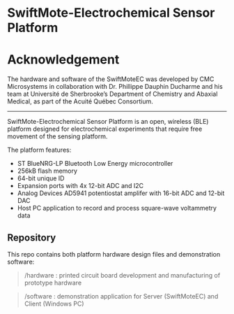# SwiftMote-Electrochemical Sensor Platform

# Acknowledgement

The hardware and software of the SwiftMoteEC was developed by CMC Microsystems in collaboration with Dr. Phillippe Dauphin Ducharme and his team at Université de Sherbrooke’s Department of Chemistry and Abaxial Medical, as part of the Acuité Québec Consortium.

---

SwiftMote-Electrochemical Sensor Platform is an open, wireless (BLE) platform designed for electrochemical experiments that require free movement of the sensing platform.

The platform features:
- ST BlueNRG-LP Bluetooth Low Energy microcontroller
- 256kB flash memory
- 64-bit unique ID
- Expansion ports with 4x 12-bit ADC and I2C
- Analog Devices AD5941 potentiostat amplifer with 16-bit ADC and 12-bit DAC
- Host PC application to record and process square-wave voltammetry data

## Repository

This repo contains both platform hardware design files and demonstration software:
> /hardware : printed circuit board development and manufacturing of prototype hardware

> /software : demonstration application for Server (SwiftMoteEC) and Client (Windows PC)
